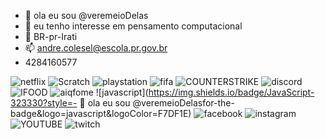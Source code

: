 - 👋 ola eu sou @veremeioDelas
- 👀 eu tenho interesse em pensamento computacional 
- 💞️ BR-pr-Irati
- 📫 andre.colesel@escola.pr.gov.br
- 4284160577
<!---
veremeioDelas/veremeioDelas is a ✨ special ✨ repository because its `README.md` (this file) appears on your GitHub profile.
You can click the Preview link to take a look at your changes.
--->
![netflix](https://img.shields.io/badge/Netflix-E50914?style=for-the-badge&logo=netflix&logoColor=white)
![Scratch](https://img.shields.io/badge/Scratch-4D97FF?style=for-the-badge&logo=Scratch&logoColor=white)
![playstation](https://img.shields.io/badge/PlayStation-003791?style=for-the-badge&logo=playstation&logoColor=white)
![fifa](https://img.shields.io/badge/FIFA-B7312F?style=for-the-badge&logo=fifa&logoColor=white)
![COUNTERSTRIKE](https://img.shields.io/badge/Counter_Strike-000000?style=for-the-badge&logo=counter-strike&logoColor=white)
![discord](https://img.shields.io/badge/Discord-5865F2?style=for-the-badge&logo=discord&logoColor=white)
![IFOOD](https://img.shields.io/badge/iFood-EA1D2C?style=for-the-badge&logo=ifood&logoColor=white)
![aiqfome](https://img.shields.io/badge/Aiqfome-7A1FA2?style=for-the-badge&logo=aiqfome&logoColor=white)
![javascript](https://img.shields.io/badge/JavaScript-323330?style=- 👋 ola eu sou @veremeioDelasfor-the-badge&logo=javascript&logoColor=F7DF1E)
![facebook](https://img.shields.io/badge/Facebook-1877F2?style=for-the-badge&logo=facebook&logoColor=white)
![instagram](https://img.shields.io/badge/Instagram-E4405F?style=for-the-badge&logo=instagram&logoColor=white)
![YOUTUBE](https://img.shields.io/badge/YouTube-FF0000?style=for-the-badge&logo=youtube&logoColor=white)
![twitch](https://img.shields.io/badge/Twitch-9146FF?style=for-the-badge&logo=twitch&logoColor=white)
